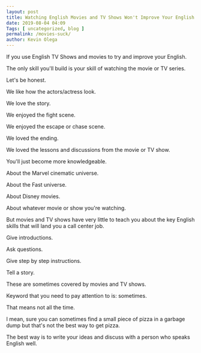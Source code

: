 ```yaml
--- 
layout: post 
title: Watching English Movies and TV Shows Won't Improve Your English
date: 2019-08-04 04:09
Tags: [ uncategorized, blog ]
permalink: /movies-suck/ 
author: Kevin Olega 
--- 
```

If you use English TV Shows and movies to try and improve your English.

The only skill you'll build is your skill of watching the movie or TV series.

Let's be honest.

We like how the actors/actress look.

We love the story.

We enjoyed the fight scene.

We enjoyed the escape or chase scene.

We loved the ending.

We loved the lessons and discussions from the movie or TV show.

You'll just become more knowledgeable.

About the Marvel cinematic universe.

About the Fast universe.

About Disney movies.

About whatever movie or show you're watching.

But movies and TV shows have very little to teach you about the key English skills that will land you a call center job.

Give introductions.

Ask questions.

Give step by step instructions.

Tell a story.

These are sometimes covered by movies and TV shows.

Keyword that you need to pay attention to is: sometimes.

That means not all the time.

I mean, sure you can sometimes find a small piece of pizza in a garbage dump but that's not the best way to get pizza.

The best way is to write your ideas and discuss with a person who speaks English well.